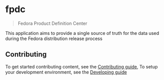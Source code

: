 # fpdc
> Fedora Product Definition Center

This application aims to provide a single source of truth for the data used during the Fedora distribution release process

## Contributing

To get started contributing content, see the [Contributing
guide](https://github.com/fedora-infra/fpdc/blob/master/CONTRIBUTING.md),
To setup your development environment, see the [Developing guide](https://github.com/fedora-infra/fpdc/blob/master/DEVELOPING.md)
